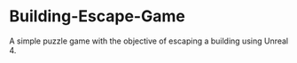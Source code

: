 # Building-Escape-Game
A simple puzzle game with the objective of escaping a building using Unreal 4.
